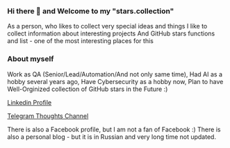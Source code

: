 ### Hi there 👋 and Welcome to my "stars.collection"

As a person, who likes to collect very special ideas and things
I like to collect information about interesting projects
And GitHub stars functions and list - one of the most interesting places for this

### About myself

Work as QA (Senior/Lead/Automation/And not only same time),
Had AI as a hobby several years ago,
Have Cybersecurity as a hobby now,
Plan to have Well-Orginized collection of GitHub stars in the Future :)

[Linkedin Profile](https://www.linkedin.com/in/klevchenia/)

[Telegram Thoughts Channel](https://t.me/peegc)

There is also a Facebook profile, but I am not a fan of Facebook :)
There is also a personal blog - but it is in Russian and very long time not updated.

<!--
**ViacheslavK/ViacheslavK** is a ✨ _special_ ✨ repository because its `README.md` (this file) appears on your GitHub profile.

Here are some ideas to get you started:

- 🔭 I’m currently working on ...
- 🌱 I’m currently learning ...
- 👯 I’m looking to collaborate on ...
- 🤔 I’m looking for help with ...
- 💬 Ask me about ...
- 📫 How to reach me: ...
- 😄 Pronouns: ...
- ⚡ Fun fact: ...
-->
